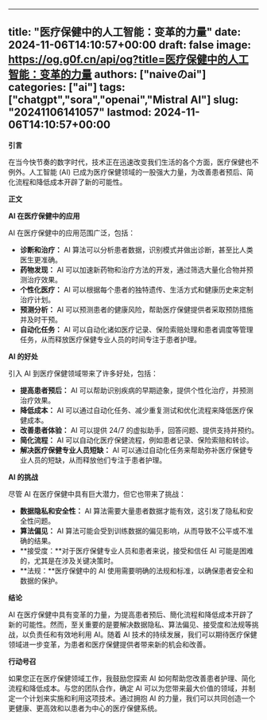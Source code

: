 
---
title: "医疗保健中的人工智能：变革的力量"
date: 2024-11-06T14:10:57+00:00
draft: false
image: https://og.g0f.cn/api/og?title=医疗保健中的人工智能：变革的力量
authors: ["naiveのai"]
categories: ["ai"]
tags: ["chatgpt","sora","openai","Mistral AI"]
slug: "20241106141057"
lastmod: 2024-11-06T14:10:57+00:00
---
**引言**

在当今快节奏的数字时代，技术正在迅速改变我们生活的各个方面，医疗保健也不例外。人工智能 (AI) 已成为医疗保健领域的一股强大力量，为改善患者预后、简化流程和降低成本开辟了新的可能性。

**正文**

**AI 在医疗保健中的应用**

AI 在医疗保健中的应用范围广泛，包括：

- **诊断和治疗：** AI 算法可以分析患者数据，识别模式并做出诊断，甚至比人类医生更准确。
- **药物发现：** AI 可以加速新药物和治疗方法的开发，通过筛选大量化合物并预测治疗效果。
- **个性化医疗：** AI 可以根据每个患者的独特遗传、生活方式和健康历史来定制治疗计划。
- **预测分析：** AI 可以预测患者的健康风险，帮助医疗保健提供者采取预防措施并及时干预。
- **自动化任务：** AI 可以自动化诸如医疗记录、保险索赔处理和患者调度等管理任务，从而释放医疗保健专业人员的时间专注于患者护理。

**AI 的好处**

引入 AI 到医疗保健领域带来了许多好处，包括：

- **提高患者预后：** AI 可以帮助识别疾病的早期迹象，提供个性化治疗，并预测治疗效果。
- **降低成本：** AI 可以通过自动化任务、减少重复测试和优化流程来降低医疗保健成本。
- **改善患者体验：** AI 可以提供 24/7 的虚拟助手，回答问题、提供支持并预约。
- **简化流程：** AI 可以自动化医疗保健流程，例如患者记录、保险索赔和转诊。
- **解决医疗保健专业人员短缺：** AI 可以通过自动化任务来帮助弥补医疗保健专业人员的短缺，从而释放他们专注于患者护理。

**AI 的挑战**

尽管 AI 在医疗保健中具有巨大潜力，但它也带来了挑战：

- **数据隐私和安全性：** AI 算法需要大量患者数据才能有效，这引发了隐私和安全性问题。
- **算法偏见：** AI 算法可能会受到训练数据的偏见影响，从而导致不公平或不准确的结果。
- **接受度：**对于医疗保健专业人员和患者来说，接受和信任 AI 可能是困难的，尤其是在涉及关键决策时。
- **法规：**医疗保健中的 AI 使用需要明确的法规和标准，以确保患者安全和数据的保护。

**结论**

AI 在医疗保健中具有变革的力量，为提高患者预后、簡化流程和降低成本开辟了新的可能性。然而，至关重要的是要解决数据隐私、算法偏见、接受度和法规等挑战，以负责任和有效地利用 AI。随着 AI 技术的持续发展，我们可以期待医疗保健领域进一步变革，为患者和医疗保健提供者带来新的机会和改善。

**行动号召**

如果您正在医疗保健领域工作，我鼓励您探索 AI 如何帮助您改善患者护理、简化流程和降低成本。与您的团队合作，确定 AI 可以为您带来最大价值的领域，并制定一个计划来实施和利用这项技术。通过拥抱 AI 的力量，我们可以共同创造一个更健康、更高效和以患者为中心的医疗保健系统。